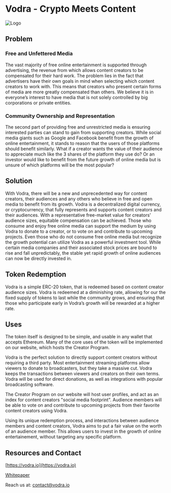 # Vodra - Crypto Meets Content
![Logo](https://github.com/ZacharyBys/VodraToken/blob/master/assets/VodraLogo.png "Logo")
## Problem
### Free and Unfettered Media
The vast majority of free online entertainment is supported through advertising,
the revenue from which allows content creators to be compensated for their
hard work. The problem lies in the fact that advertisers have their own goals in
mind when selecting which content creators to work with. This means that
creators who present certain forms of media are more greatly compensated
than others. We believe it is in everyone’s interest to have media that is not
solely controlled by big corporations or private entities.

### Community Ownership and Representation 
The second part of providing free and unrestricted media is ensuring interested
parties can stand to gain from supporting creators. While social media giants
such as Google and Facebook benefit from the growth of online entertainment, it
stands to reason that the users of those platforms should benefit similarly.
What if a creator wants the value of their audience to appreciate much like the 
3
shares of the platform they use do? Or an investor would like to benefit from the
future growth of online media but is unsure of which platforms will be the most
popular?

## Solution

With Vodra, there will be a new and unprecedented way for content creators,
their audiences and any others who believe in free and open media to benefit
from its growth. Vodra is a decentralized digital currency, or cryptocurrency,
that fully represents and supports content creators and their audiences. With a
representative free-market value for creators’ audience sizes, equitable
compensation can be achieved. Those who consume and enjoy free online media can support
the medium by using Vodra to donate to a creator, or to vote on and contribute to upcoming projects.
Even those who do not consume free online media but recognize the growth
potential can utilize Vodra as a powerful investment tool. While certain media
companies and their associated stock prices are bound to rise and fall
unpredictably, the stable yet rapid growth of online audiences can now be
directly invested in.

## Token Redemption
Vodra is a simple ERC-20 token, that is redeemed based on content creator audience sizes. Vodra is redeemed at a diminishing rate, allowing for our the fixed supply of tokens to last while the community grows, and ensuring that those who participate early in Vodra’s growth will be rewarded at a higher rate.

## Uses
The token itself is designed to be simple, and usable in any wallet that accepts Ethereum. Many of the core uses of the token will be implemented on our website, which hosts the Creator Program.

Vodra is the perfect solution to directly support content creators without requiring a third party. Most entertainment streaming platforms allow viewers to donate to broadcasters, but they take a massive cut. Vodra keeps the transactions between viewers and creators on their own terms. Vodra will be used for direct donations, as well as integrations with popular broadcasting software.

The Creator Program on our website will host user profiles, and act as an index for content creators "social media footprint". Audience members will be able to vote on and contribute to upcoming projects from their favorite content creators using Vodra.

Using its unique redemption process, and interactions between audience members and content creators, Vodra aims to put a fair value on the worth of an audience member. This allows users to invest in the growth of online entertainement, without targeting any specific platform.


## Resources and Contact
[https://vodra.io](https://vodra.io)

[Whitepaper](https://vodra.io/static/media/VodraWhitepaper.0d24957c.pdf)

Reach us at: contact@vodra.io




